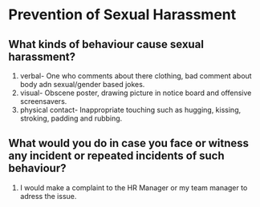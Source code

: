 # Prevention of Sexual Harassment

## What kinds of behaviour cause sexual harassment?

1. verbal- One who comments about there clothing, bad comment about body adn sexual/gender based jokes. 
2. visual- Obscene poster, drawing picture in notice board and offensive screensavers.
3. physical contact- Inappropriate touching such as hugging, kissing, stroking, padding and rubbing.

## What would you do in case you face or witness any incident or repeated incidents of such behaviour?

1. I would make a complaint to the HR Manager or my team manager to adress the issue.
